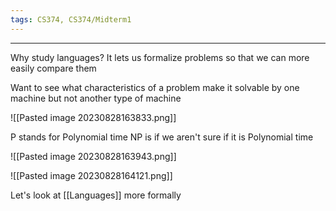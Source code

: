 ```yaml
---
tags: CS374, CS374/Midterm1
---
```

---
Why study languages? 
	It lets us formalize problems so that we can more easily compare them

Want to see what characteristics of a problem make it solvable by one machine but not another type of machine

![[Pasted image 20230828163833.png]]

P stands for Polynomial time
NP is if we aren't sure if it is Polynomial time

![[Pasted image 20230828163943.png]]

![[Pasted image 20230828164121.png]]

Let's look at [[Languages]] more formally 